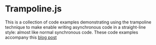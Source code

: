 Trampoline.js
=============
This is a collection of code examples demonstrating using the trampoline technique to make enable writing asynchronous code in a straight-line style: almost like normal synchronous code. These code examples accompany this [blog post](http://tobyho.com/Trampolining_in_Javascript_and_the_Quest_for_Fewer_Nested_Callbacks)